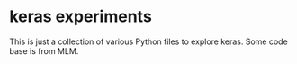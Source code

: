 # keras experiments
This is just a collection of various Python files to explore keras.
Some code base is from MLM.

